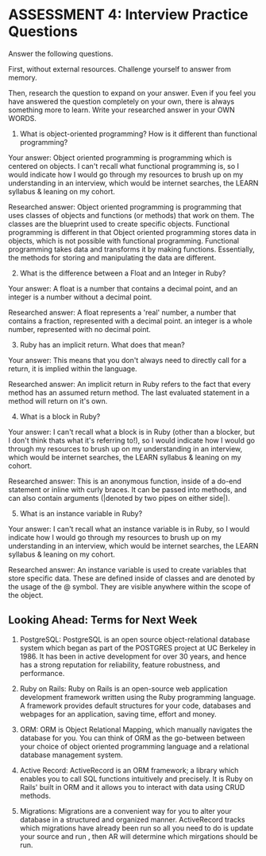 # ASSESSMENT 4: Interview Practice Questions

Answer the following questions.

First, without external resources. Challenge yourself to answer from memory.

Then, research the question to expand on your answer. Even if you feel you have answered the question completely on your own, there is always something more to learn. Write your researched answer in your OWN WORDS.

1. What is object-oriented programming? How is it different than functional programming?

Your answer: Object oriented programming is programming which is centered on objects. I can't recall what functional programming is, so I would indicate how I would go through my resources to brush up on my understanding in an interview, which would be internet searches, the LEARN syllabus & leaning on my cohort. 

Researched answer: Object oriented programming is programming that uses classes of objects and functions (or methods) that work on them. The classes are the blueprint used to create specific objects. Functional programming is different in that Object oriented programming stores data in objects, which is not possible with functional programming. Functional programming takes data and transforms it by making functions. Essentially, the methods for storing and manipulating the data are different.

2. What is the difference between a Float and an Integer in Ruby?

Your answer: A float is a number that contains a decimal point, and an integer is a number without a decimal point.

Researched answer: A float represents a 'real' number, a number that contains a fraction, represented with a decimal point. an integer is a whole number, represented with no decimal point.

3. Ruby has an implicit return. What does that mean?

Your answer: This means that you don't always need to directly call for a return, it is implied within the language. 

Researched answer: An implicit return in Ruby refers to the fact that every method has an assumed return method. The last evaluated statement in a method will return on it's own. 

4. What is a block in Ruby?

Your answer: I can't recall what a block is in Ruby (other than a blocker, but I don't think thats what it's referring to!), so  I would indicate how I would go through my resources to brush up on my understanding in an interview, which would be internet searches, the LEARN syllabus & leaning on my cohort.

Researched answer: This is an anonymous function, inside of a do-end statement or inline with curly braces. It can be passed into methods, and can also contain arguments (|denoted by two pipes on either side|). 


5. What is an instance variable in Ruby?

Your answer: I can't recall what an instance variable is in Ruby, so  I would indicate how I would go through my resources to brush up on my understanding in an interview, which would be internet searches, the LEARN syllabus & leaning on my cohort.

Researched answer: An instance variable is used to create variables that store specific data. These are defined inside of classes and are denoted by the usage of the @ symbol. They are visible anywhere within the scope of the object. 

## Looking Ahead: Terms for Next Week

1. PostgreSQL:  PostgreSQL is an open source object-relational database system which began as part of the POSTGRES project at UC Berkeley in 1986. It has been in active development for over 30 years, and hence has a strong reputation for reliability, feature robustness, and performance.

2. Ruby on Rails: Ruby on Rails is an open-source web application development framework written using the Ruby programming language. A framework provides default structures for your code, databases and webpages for an application, saving time, effort and money.

3. ORM: ORM is Object Relational Mapping, which manually navigates the database for you. You can think of ORM as the go-between between your choice of object oriented programming language and a relational database management system.

4. Active Record: ActiveRecord is an ORM framework; a library which enables you to call SQL functions intuitively and precisely. It is Ruby on Rails' built in ORM and it allows you to interact with data using CRUD methods.

5. Migrations: Migrations are a convenient way for you to alter your database in a structured and organized manner. ActiveRecord tracks which migrations have already been run so all you need to do is update your source and run <rake db:migrate>, then AR will determine which mirgations should be run.

